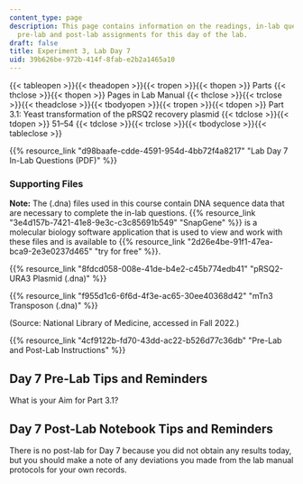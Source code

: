 ```yaml
---
content_type: page
description: This page contains information on the readings, in-lab questions, and
  pre-lab and post-lab assignments for this day of the lab.
draft: false
title: Experiment 3, Lab Day 7
uid: 39b626be-972b-414f-8fab-e2b2a1465a10
---
```

{{< tableopen >}}{{< theadopen >}}{{< tropen >}}{{< thopen >}}
Parts
{{< thclose >}}{{< thopen >}}
Pages in Lab Manual
{{< thclose >}}{{< trclose >}}{{< theadclose >}}{{< tbodyopen >}}{{< tropen >}}{{< tdopen >}}
Part 3.1: Yeast transformation of the pRSQ2 recovery plasmid
{{< tdclose >}}{{< tdopen >}}
51–54
{{< tdclose >}}{{< trclose >}}{{< tbodyclose >}}{{< tableclose >}}

{{% resource_link "d98baafe-cdde-4591-954d-4bb72f4a8217" "Lab Day 7 In-Lab Questions (PDF)" %}}

### Supporting Files

**Note:** The (.dna) files used in this course contain DNA sequence data that are necessary to complete the in-lab questions. {{% resource_link "3e4d157b-7421-41e8-9e3c-c3c85691b549" "SnapGene" %}} is a molecular biology software application that is used to view and work with these files and is available to {{% resource_link "2d26e4be-91f1-47ea-bca9-2e3e0237d465" "try for free" %}}. 

{{% resource_link "8fdcd058-008e-41de-b4e2-c45b774edb41" "pRSQ2-URA3 Plasmid (.dna)" %}}

{{% resource_link "f955d1c6-6f6d-4f3e-ac65-30ee40368d42" "mTn3 Transposon (.dna)" %}}

(Source: National Library of Medicine, accessed in Fall 2022.)

{{% resource_link "4cf9122b-fd70-43dd-ac22-b526d77c36db" "Pre-Lab and Post-Lab Instructions" %}}

## Day 7 Pre-Lab Tips and Reminders

What is your Aim for Part 3.1?

## Day 7 Post-Lab Notebook Tips and Reminders

There is no post-lab for Day 7 because you did not obtain any results today, but you should make a note of any deviations you made from the lab manual protocols for your own records.